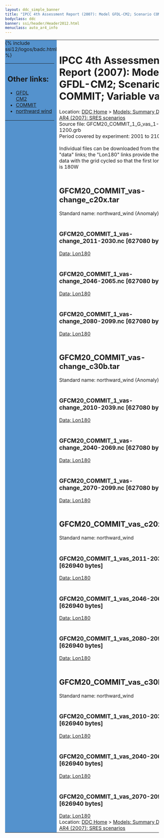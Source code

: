 ```yaml
---
layout: ddc_simple_banner
title: "IPCC 4th Assessment Report (2007): Model GFDL-CM2; Scenario COMMIT; Variable vas"
bodyclass: ddc
banner: ssi/header/Header2012.html
menuclass: auto_ar4_info
---
```



<table width="100%" border="0" cellspacing="0" cellpadding="0" style="border-collapse: collapse;">
<tr style="margin:0;padding:0;border:0;">
<td style="margin:0;padding:0;border:0;height:1pt;width:150pt;background:#5492CD;" valign="top" >

<div id="lh-col2" class="auto_ar4_info">
<table class="menumain" bgcolor="#5492CD" cellspacing="0" width="100%" border="0">
<tr><td>
<h2> Other links:</h2>
<ul>
<li><a href="/auto/ar4/model-GFDL-CM2.html">GFDL<br/>CM2</a></li>
<li><a href="/auto/ar4/scenario-COMMIT.html">COMMIT</a></li>
<li><a href="/auto/ar4/var-northward_wind.html">northward wind</a></li>
</ul>
</td></tr>
{% include ssi12/logos/badc.html %}
</table>
</div>
</td>
<td><h1>IPCC 4th Assessment Report (2007): Model GFDL-CM2; Scenario COMMIT; Variable vas</h1>

<!-- Breadcrumb1 -->
<div id="breadcrumb1" align="left">
Location: <a href="/index.html">DDC Home</a> > <a href="/sim/gcm_clim/">Models: Summary Data</a>
> <a href="/sim/gcm_clim/SRES_AR4/index.html">AR4 (2007): SRES scenarios</a>
</div>
<!-- End of Breadcrumb1 -->Source file: GFCM20_COMMIT_1_G_vas_1-1200.grb
<br/>
Period covered by experiment: 2001 to 2100<br/>
<br/>Individual files can be downloaded from the "data" links; the "Lon180" links provide the same data
         with the grid cycled so that the first longitude is 180W<br/>
<br/><h2>GFCM20_COMMIT_vas-change_c20x.tar</h2>
Standard name: northward_wind (Anomaly)<br>
<br/><h3>GFCM20_COMMIT_1_vas-change_2011-2030.nc [627080 bytes]</h3>
<a href="/cgi-bin/downl/ar4_nc/vas/GFCM20_COMMIT_1_vas-change_2011-2030.nc">Data; </a><a href="/cgi-bin/downl/ar4_nc/vas/GFCM20_COMMIT_1_vas-change_2011-2030.cyto180.nc"> Lon180</a><br/>
<br/><h3>GFCM20_COMMIT_1_vas-change_2046-2065.nc [627080 bytes]</h3>
<a href="/cgi-bin/downl/ar4_nc/vas/GFCM20_COMMIT_1_vas-change_2046-2065.nc">Data; </a><a href="/cgi-bin/downl/ar4_nc/vas/GFCM20_COMMIT_1_vas-change_2046-2065.cyto180.nc"> Lon180</a><br/>
<br/><h3>GFCM20_COMMIT_1_vas-change_2080-2099.nc [627080 bytes]</h3>
<a href="/cgi-bin/downl/ar4_nc/vas/GFCM20_COMMIT_1_vas-change_2080-2099.nc">Data; </a><a href="/cgi-bin/downl/ar4_nc/vas/GFCM20_COMMIT_1_vas-change_2080-2099.cyto180.nc"> Lon180</a><br/>
<br/><h2>GFCM20_COMMIT_vas-change_c30b.tar</h2>
Standard name: northward_wind (Anomaly)<br>
<br/><h3>GFCM20_COMMIT_1_vas-change_2010-2039.nc [627080 bytes]</h3>
<a href="/cgi-bin/downl/ar4_nc/vas/GFCM20_COMMIT_1_vas-change_2010-2039.nc">Data; </a><a href="/cgi-bin/downl/ar4_nc/vas/GFCM20_COMMIT_1_vas-change_2010-2039.cyto180.nc"> Lon180</a><br/>
<br/><h3>GFCM20_COMMIT_1_vas-change_2040-2069.nc [627080 bytes]</h3>
<a href="/cgi-bin/downl/ar4_nc/vas/GFCM20_COMMIT_1_vas-change_2040-2069.nc">Data; </a><a href="/cgi-bin/downl/ar4_nc/vas/GFCM20_COMMIT_1_vas-change_2040-2069.cyto180.nc"> Lon180</a><br/>
<br/><h3>GFCM20_COMMIT_1_vas-change_2070-2099.nc [627080 bytes]</h3>
<a href="/cgi-bin/downl/ar4_nc/vas/GFCM20_COMMIT_1_vas-change_2070-2099.nc">Data; </a><a href="/cgi-bin/downl/ar4_nc/vas/GFCM20_COMMIT_1_vas-change_2070-2099.cyto180.nc"> Lon180</a><br/>
<br/><h2>GFCM20_COMMIT_vas_c20x.tar</h2>
Standard name: northward_wind<br>
<br/><h3>GFCM20_COMMIT_1_vas_2011-2030.nc [626940 bytes]</h3>
<a href="/cgi-bin/downl/ar4_nc/vas/GFCM20_COMMIT_1_vas_2011-2030.nc">Data; </a><a href="/cgi-bin/downl/ar4_nc/vas/GFCM20_COMMIT_1_vas_2011-2030.cyto180.nc"> Lon180</a><br/>
<br/><h3>GFCM20_COMMIT_1_vas_2046-2065.nc [626940 bytes]</h3>
<a href="/cgi-bin/downl/ar4_nc/vas/GFCM20_COMMIT_1_vas_2046-2065.nc">Data; </a><a href="/cgi-bin/downl/ar4_nc/vas/GFCM20_COMMIT_1_vas_2046-2065.cyto180.nc"> Lon180</a><br/>
<br/><h3>GFCM20_COMMIT_1_vas_2080-2099.nc [626940 bytes]</h3>
<a href="/cgi-bin/downl/ar4_nc/vas/GFCM20_COMMIT_1_vas_2080-2099.nc">Data; </a><a href="/cgi-bin/downl/ar4_nc/vas/GFCM20_COMMIT_1_vas_2080-2099.cyto180.nc"> Lon180</a><br/>
<br/><h2>GFCM20_COMMIT_vas_c30b.tar</h2>
Standard name: northward_wind<br>
<br/><h3>GFCM20_COMMIT_1_vas_2010-2039.nc [626940 bytes]</h3>
<a href="/cgi-bin/downl/ar4_nc/vas/GFCM20_COMMIT_1_vas_2010-2039.nc">Data; </a><a href="/cgi-bin/downl/ar4_nc/vas/GFCM20_COMMIT_1_vas_2010-2039.cyto180.nc"> Lon180</a><br/>
<br/><h3>GFCM20_COMMIT_1_vas_2040-2069.nc [626940 bytes]</h3>
<a href="/cgi-bin/downl/ar4_nc/vas/GFCM20_COMMIT_1_vas_2040-2069.nc">Data; </a><a href="/cgi-bin/downl/ar4_nc/vas/GFCM20_COMMIT_1_vas_2040-2069.cyto180.nc"> Lon180</a><br/>
<br/><h3>GFCM20_COMMIT_1_vas_2070-2099.nc [626940 bytes]</h3>
<a href="/cgi-bin/downl/ar4_nc/vas/GFCM20_COMMIT_1_vas_2070-2099.nc">Data; </a><a href="/cgi-bin/downl/ar4_nc/vas/GFCM20_COMMIT_1_vas_2070-2099.cyto180.nc"> Lon180</a><br/>
<!-- Breadcrumb2 -->
<div id="breadcrumb2" align="left">
Location: <a href="/index.html">DDC Home</a> > <a href="/sim/gcm_clim/">Models: Summary Data</a>
> <a href="/sim/gcm_clim/SRES_AR4/index.html">AR4 (2007): SRES scenarios</a>
</div>
<!-- End of Breadcrumb2 --></td></tr></table>
